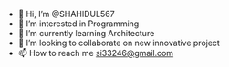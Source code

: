 - 👋 Hi, I’m @SHAHIDUL567
- 👀 I’m interested in Programming
- 🌱 I’m currently learning Architecture
- 💞️ I’m looking to collaborate on new innovative project
- 📫 How to reach me si33246@gmail.com

<!---
SHAHIDUL567/SHAHIDUL567 is a ✨ special ✨ repository because its `README.md` (this file) appears on your GitHub profile.
You can click the Preview link to take a look at your changes.
--->
